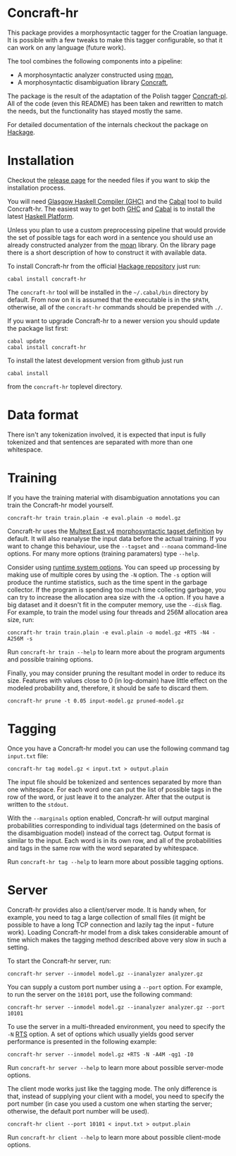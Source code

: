 Concraft-hr
===========

This package provides a morphosyntactic tagger for the Croatian language.
It is possible with a few tweaks to make this tagger configurable, so that it can work on any language (future work).

The tool combines the following components into a pipeline:
* A morphosyntactic analyzer constructed using [moan][moan],
* A morphosyntactic disambiguation library [Concraft][concraft],

The package is the result of the adaptation of the Polish tagger [Concraft-pl][concraft-pl]. All of the code (even this README) has been taken and rewritten to match the needs, but the functionality has stayed mostly the same.

For detailed documentation of the internals checkout the package on [Hackage](http://hackage.haskell.org/package/concraft-hr).

Installation
============

Checkout the [release page](https://github.com/vjeranc/concraft-hr/releases/tag/v0.1.0.0) for the needed files if you want to skip the installation process.

You will need [Glasgow Haskell Compiler (GHC)][ghc] and the [Cabal][cabal] tool to build Concraft-hr.  The easiest way to get both [GHC][ghc] and [Cabal][cabal] is to install the latest [Haskell Platform][haskell-platform].

Unless you plan to use a custom preprocessing pipeline that would provide the set of possible tags for each word in a sentence you should use an already constructed analyzer from the [moan][moan] library. On the library page there is a short description of how to construct it with available data.

To install Concraft-hr from the official [Hackage repository][hackage-repo] just run:

    cabal install concraft-hr

The `concraft-hr` tool will be installed in the `~/.cabal/bin` directory by default. From now on it is assumed that the executable is in the `$PATH`, otherwise, all of the `concraft-hr` commands should be prepended with `./`.

If you want to upgrade Concraft-hr to a newer version you should update the package list first:

    cabal update
    cabal install concraft-hr

To install the latest development version from github just run

    cabal install

from the `concraft-hr` toplevel directory.


Data format
===========

There isn't any tokenization involved, it is expected that input is fully tokenized and that sentences are separated with more than one whitespace.


Training
========

If you have the training material with disambiguation annotations you can train the Concraft-hr model yourself.

    concraft-hr train train.plain -e eval.plain -o model.gz

Concraft-hr uses the [Multext East v4][MultextEast] [morphosyntactic tagset definition](config/tagset.cfg) by default.  It will also reanalyse the input data before the actual training.  If you want to change this behaviour, use the `--tagset` and `--noana` command-line options. For many more options (training paramaters) type `--help`.

Consider using [runtime system options][ghc-rts].  You can speed up processing
by making use of multiple cores by using the `-N` option.  The `-s` option will
produce the runtime statistics, such as the time spent in the garbage collector.
If the program is spending too much time collecting garbage, you can try to
increase the allocation area size with the `-A` option.  If you have a big
dataset and it doesn't fit in the computer memory, use the `--disk` flag.
For example, to train the model using four threads and 256M allocation area
size, run:

    concraft-hr train train.plain -e eval.plain -o model.gz +RTS -N4 -A256M -s

Run `concraft-hr train --help` to learn more about the program arguments and
possible training options.

Finally, you may consider pruning the resultant model in order to reduce its size.
Features with values close to 0 (in log-domain) have little effect on the modeled
probability and, therefore, it should be safe to discard them.

    concraft-hr prune -t 0.05 input-model.gz pruned-model.gz


Tagging
=======

Once you have a Concraft-hr model you can use the following command tag `input.txt` file:

    concraft-hr tag model.gz < input.txt > output.plain

The input file should be tokenized and sentences separated by more than one whitespace. For each word one can put the list of possible tags in the row of the word, or just leave it to the analyzer. After that the output is written to the ```stdout```.

With the `--marginals` option enabled, Concraft-hr will output marginal probabilities corresponding to individual tags (determined on the basis of the disambiguation model) instead of the correct tag. Output format is similar to the input. Each word is in its own row, and all of the probabilities and tags in the same row with the word separated by whitespace.

Run `concraft-hr tag --help` to learn more about possible tagging options.


Server
======

Concraft-hr provides also a client/server mode.  It is handy when, for example,
you need to tag a large collection of small files (it might be possible to have a long TCP connection and lazily tag the input - future work). Loading Concraft-hr model from a disk takes considerable amount of time which makes the tagging method described above very slow in such a setting.

To start the Concraft-hr server, run:

    concraft-hr server --inmodel model.gz --inanalyzer analyzer.gz

You can supply a custom port number using a `--port` option.  For example,
to run the server on the `10101` port, use the following command:

    concraft-hr server --inmodel model.gz --inanalyzer analyzer.gz --port 10101

To use the server in a multi-threaded environment, you need to specify the
`-N` [RTS][ghc-rts] option.  A set of options which usually yields good
server performance is presented in the following example:

    concraft-hr server --inmodel model.gz +RTS -N -A4M -qg1 -I0

Run `concraft-hr server --help` to learn more about possible server-mode options.

The client mode works just like the tagging mode.  The only difference is that, instead of supplying your client with a model, you need to specify the port number (in case you used a custom one when starting the server; otherwise, the default port number will be used).

    concraft-hr client --port 10101 < input.txt > output.plain

Run `concraft-hr client --help` to learn more about possible client-mode options.


[concraft]: https://github.com/kawu/concraft "Concraft"
[concraft-pl]: https://github.com/kawu/concraft-pl "Concraft-pl"
[hackage-repo]: http://hackage.haskell.org/package/concraft-hr "Concraft-hr Hackage repository"
[moan]: https://github.com/vjeranc/moan "moan"
[ghc]: http://www.haskell.org/ghc "Glasgow Haskell Compiler"
[ghc-rts]: http://www.haskell.org/ghc/docs/latest/html/users_guide/runtime-control.html "GHC runtime system options"
[cabal]: http://www.haskell.org/cabal "Cabal"
[haskell-platform]: http://www.haskell.org/platform "Haskell Platform"
[MultextEast]: http://nl.ijs.si/ME/ "Multext East"
